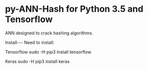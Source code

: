 # py-ANN-Hash for Python 3.5 and Tensorflow
ANN designed to crack hashing algorithms.


Install---
Need to install:

Tensorflow
sudo -H pip3 install tensorflow

Keras
sudo -H pip3 install keras


